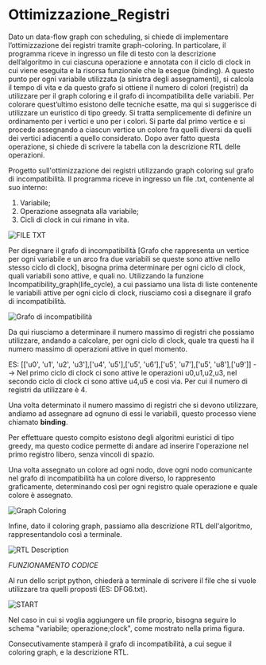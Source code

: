 # Ottimizzazione_Registri

Dato un data-flow graph con scheduling, si chiede di implementare l’ottimizzazione
dei registri tramite graph-coloring. In particolare, il programma riceve in ingresso 
un file di testo con la descrizione dell’algoritmo in cui ciascuna operazione e annotata 
con il ciclo di clock in cui viene eseguita e la risorsa funzionale che la esegue (binding).
A questo punto per ogni variabile utilizzata (a sinistra degli assegnamenti), si calcola il tempo
di vita e da questo grafo si ottiene il numero di colori (registri) da utilizzare per il graph coloring
e il grafo di incompatibilita delle variabili. Per colorare quest’ultimo esistono delle tecniche esatte, ma qui si suggerisce
di utilizzare un euristico di tipo greedy. Si tratta semplicemente di definire un ordinamento per i vertici e uno per i colori.
Si parte dal primo vertice e si procede assegnando a ciascun vertice un colore fra quelli diversi da quelli dei vertici adiacenti
a quello considerato. Dopo aver fatto questa operazione, si chiede di scrivere la tabella con la descrizione RTL delle operazioni.

Progetto sull'ottimizzazione dei registri utilizzando graph coloring sul grafo di incompatibilità.
Il programma riceve in ingresso un file .txt, contenente al suo interno: 
1) Variabile;
2) Operazione assegnata alla variabile;
3) Cicli di clock in cui rimane in vita.

![FILE TXT](https://user-images.githubusercontent.com/115625305/208668971-0a221c70-cdbb-46c1-8d5d-dc99049bbbb0.png)


Per disegnare il grafo di incompatibilità [Grafo che rappresenta un vertice per ogni variabile e un arco fra due variabili se queste sono attive nello stesso ciclo di clock], bisogna prima determinare per ogni ciclo di clock, quali variabili sono attive, e quali no.
Utilizzando la funzione Incompatibility_graph(life_cycle), a cui passiamo una lista di liste contenente le variabili attive per ogni ciclo di clock, riusciamo 
così a disegnare il grafo di incompatibilità.


![Grafo di incompatibilità](https://user-images.githubusercontent.com/115625305/208670448-ab4315d1-7f65-4175-a9cb-a6de3f689e6b.png)


Da qui riusciamo a determinare il numero massimo di registri che possiamo utilizzare, andando a calcolare, per ogni ciclo di clock, quale tra questi ha il numero
massimo di operazioni attive in quel momento.

ES: [['u0', 'u1', 'u2', 'u3'],['u4', 'u5'],['u5', 'u6'],['u5', 'u7'],['u5', 'u8'],['u9']] --> Nel primo ciclo di clock ci sono attive le operazioni u0,u1,u2,u3, nel secondo ciclo di clock ci sono attive u4,u5 e così via. Per cui il numero di registri da utilizzare è 4.
                                                 
Una volta determinato il numero massimo di registri che si devono utilizzare, andiamo ad assegnare ad ognuno di essi le variabili, questo processo viene chiamato **binding**. 

Per effettuare questo compito esistono degli algoritmi euristici di tipo greedy, ma questo codice permette di andare ad inserire l'operazione nel primo registro
libero, senza vincoli di spazio. 

Una volta assegnato un colore ad ogni nodo, dove ogni nodo comunicante nel grafo di incompatibilità ha un colore diverso, lo rappresento graficamente, determinando
così per ogni registro quale operazione e quale colore è assegnato.

![Graph Coloring](https://user-images.githubusercontent.com/115625305/208671827-39b835c1-5c7c-4dc9-ae62-c7d6da45f917.png)

Infine, dato il coloring graph, passiamo alla descrizione RTL dell'algoritmo, rappresentandolo così a terminale. 

![RTL Description](https://user-images.githubusercontent.com/115625305/208673885-3bd2a507-da79-4a37-af4d-59b9362dc1b0.png)

*FUNZIONAMENTO CODICE*

Al run dello script python, chiederà a terminale di scrivere il file che si vuole utilizzare tra quelli proposti (ES: DFG6.txt).

![START](https://user-images.githubusercontent.com/115625305/208674486-c507a0cd-f044-4ead-abfd-45738582842f.png)

Nel caso in cui si voglia aggiungere un file proprio, bisogna seguire lo schema "variabile; operazione;clock", come mostrato nella prima figura. 

Consecutivamente stamperà il grafo di incompatibilità, a cui segue il coloring graph, e la descrizione RTL. 
